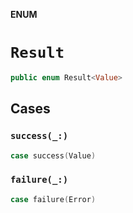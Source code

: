 **ENUM**

# `Result`

```swift
public enum Result<Value>
```

## Cases
### `success(_:)`

```swift
case success(Value)
```

### `failure(_:)`

```swift
case failure(Error)
```
